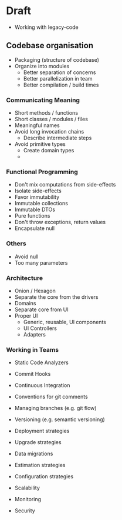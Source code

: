 # Draft

* Working with legacy-code

## Codebase organisation

* Packaging (structure of codebase)
* Organize into modules
  * Better separation of concerns
  * Better parallelization in team
  * Better compilation / build times

### Communicating Meaning

* Short methods / functions
* Short classes / modules / files
* Meaningful names
* Avoid long invocation chains
  * Describe intermediate steps
* Avoid primitive types
  * Create domain types 
  * 
### Functional Programming

* Don't mix computations from side-effects
 * Isolate side-effects
* Favor immutability
 * Immutable collections
 * Immutable DTOs
 * Pure functions
 * Don't throw exceptions, return values
* Encapsulate null

### Others

* Avoid null
* Too many parameters

### Architecture

* Onion / Hexagon
* Separate the core from the drivers
* Domains
* Separate core from UI
* Proper UI
  * Generic, reusable, UI components
  * UI Controllers
  * Adapters

### Working in Teams

* Static Code Analyzers
* Commit Hooks
* Continuous Integration
* Conventions for git comments
* Managing branches (e.g. git flow)

* Versioning (e.g. semantic versioning)
* Deployment strategies
* Upgrade strategies

* Data migrations

* Estimation strategies

* Configuration strategies

* Scalability
* Monitoring
* Security

